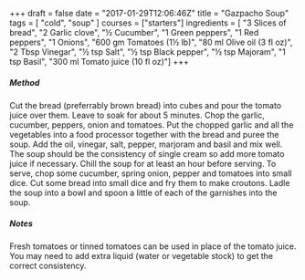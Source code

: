 +++
draft = false
date = "2017-01-29T12:06:46Z"
title = "Gazpacho Soup"
tags = [ "cold", "soup" ]
courses = ["starters"]
ingredients = [
    "3 Slices of bread",
    "2 Garlic clove",
    "½ Cucumber",
    "1 Green peppers",
    "1 Red peppers",
    "1 Onions",
    "600 gm Tomatoes (1½ lb)",
    "80 ml Olive oil (3 fl oz)",
    "2 Tbsp Vinegar",
    "½ tsp Salt",
    "½ tsp Black pepper",
    "½ tsp Majoram",
    "1 tsp Basil",
    "300 ml Tomato juice (10 fl oz)"]
+++

##### Method
Cut the bread (preferrably brown bread) into cubes and pour the tomato juice over them. Leave to soak for about 5 minutes. Chop the garlic, cucumber, peppers, onion and tomatoes. Put the chopped garlic and all the vegetables into a food processor together with the bread and puree the soup. Add the oil, vinegar, salt, pepper, marjoram and basil and mix well. The soup should be the consistency of single cream so add more tomato juice if necessary. Chill the soup for at least an hour before serving. To serve, chop some cucumber, spring onion, pepper and tomatoes into small dice. Cut some bread into small dice and fry them to make croutons. Ladle the soup into a bowl and spoon a little of each of the garnishes into the soup.

##### Notes
Fresh tomatoes or tinned tomatoes can be used in place of the tomato juice. You may need to add extra liquid (water or vegetable stock) to get the correct consistency.
